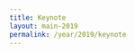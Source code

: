 ```yaml
---
title: Keynote
layout: main-2019
permalink: /year/2019/keynote
---
```


<!--
<img src="/assets/dieter-schmalstieg.jpg"
  alt="dieter schmalstieg" 
  style="float: right; margin-right: 16px;"
  width="230px" >
  <p> 
    <strong>Tuesday, October 23, 2018</strong><br />
    <strong>Time: 11:20 am</strong><br />
    <strong>Location: Conv 1, Sec C+D</strong>
  </p> 
  
  [Video Presentation](https://vimeo.com/308979581)
  
  <p>
  <strong>Dieter Schmalstieg</strong><br/> is full professor and head of the Institute of Computer Graphics
  and Vision at Graz University of Technology, Austria. His current research interests are augmented reality,
  virtual reality, computer graphics, visualization and human-computer interaction. He received Dipl.-Ing. (1993),
  Dr.techn. (1997) and Habilitation (2001) degrees from Vienna University of Technology. He is author and co-author
  of over 300 peer-reviewed scientific publications with over 14,000 citations, with over twenty best paper awards
  and nominations. His recent textbook "Augmented Reality - Principles and Practice" (2016) is published by Addison-Wesley
  Professional. His organizational roles include associate editor in chief of IEEE Transactions on Visualization and
  Computer Graphics, member of the editorial advisory board of computers & graphics and of the Springer Virtual Reality
  journal, member of the steering committee of the IEEE International Symposium on Mixed and Augmented Reality,
  chair of the EUROGRAPHICS working group on Virtual Environments (1999-2010), key researcher of the K-Plus Competence
  Center for Virtual Reality and Visualization in Vienna and key researcher of the Know-Center in Graz.
  In 2002, he received the START career award presented by the Austrian Science Fund. In 2012, he received the
  IEEE Virtual Reality technical achievement award for seminal contributions to the field of Augmented Reality.
  He was elected as a senior member of IEEE, as a member of the Austrian Academy of Sciences and as a member of
  the Academia Europaea. In 2008, he founded the Christian Doppler Laboratory for Handheld Augmented Reality.
  </p>


<p><strong>When Visualization Met Augmented Reality</strong><br>
In the past year, Augmented Reality (AR) has been introduced in several products of premier technology companies,
addressing billions of mobile computing users. In particular, a new breed of AR games is engaging and visually
appealing. In contrast, non-entertainment applications of AR generally tend to lack sophisticated content.
This can be related to the fact that AR developers are only learning how to effectively use the new medium.
But it also has to do with the lack of overlap in AR research and visualization research. While AR research has
mostly been driven by computer vision with minimal consideration of the visual output, VIS is the field where the
perceptual and cognitive foundations of visual information are studied. AR needs VIS! As AR matures, it will be
vital to bring the two fields together. VIS needs to address the new medium AR, embracing its two key aspects:
mobility and mixed real+virtual perception. AR poses new challenges for VIS, as the visual information needs to
adapt to reality rather than shaping the entire visual domain. This talk will discuss fundamental properties of AR 
visualization and present examples of previous, current and future work.</p>
-->
